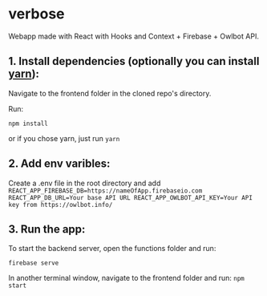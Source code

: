 # verbose

Webapp made with React with Hooks and Context + Firebase + Owlbot API.

## 1. Install dependencies (optionally you can install [yarn](https://yarnpkg.com/)):

Navigate to the frontend folder in the cloned repo's directory.

Run:

`npm install`

or if you chose yarn, just run `yarn`

## 2. Add env varibles:

Create a .env file in the root directory and add `REACT_APP_FIREBASE_DB=https://nameOfApp.firebaseio.com REACT_APP_DB_URL=Your base API URL REACT_APP_OWLBOT_API_KEY=Your API key from https://owlbot.info/`

## 3. Run the app:

To start the backend server, open the functions folder and run:

`firebase serve`

In another terminal window, navigate to the frontend folder and run:
`npm start`
